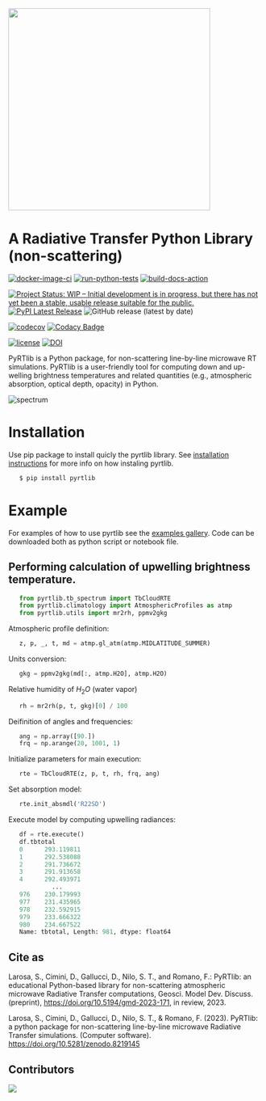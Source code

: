 <img align="" src="https://raw.githubusercontent.com/SatCloP/pyrtlib/main/resources/logo/logo_large_new.png" width="400">

# A Radiative Transfer Python Library (non-scattering)

[![docker-image-ci](https://github.com/SatCloP/pyrtlib/workflows/docker-image-ci/badge.svg)](https://github.com/SatCloP/pyrtlib/actions/workflows/docker-image.yml)
[![run-python-tests](https://github.com/SatCloP/pyrtlib/workflows/run-python-tests/badge.svg)](https://github.com/SatCloP/pyrtlib/actions/workflows/ci.yml)
[![build-docs-action](https://github.com/SatCloP/pyrtlib/workflows/build-docs-action/badge.svg)](https://github.com/SatCloP/pyrtlib/actions/workflows/build_docs.yml)

[![Project Status: WIP – Initial development is in progress, but there has not yet been a stable, usable release suitable for the public.](https://www.repostatus.org/badges/latest/active.svg)](https://www.repostatus.org/#active)
[![PyPI Latest Release](https://img.shields.io/pypi/v/pyrtlib.svg)](https://pypi.org/project/pyrtlib/)
![GitHub release (latest by date)](https://img.shields.io/github/v/release/SatCloP/pyrtlib?display_name=tag)

[![codecov](https://codecov.io/gh/SatCloP/pyrtlib/branch/main/graph/badge.svg?token=7DV4B4U1OZ)](https://codecov.io/gh/SatCloP/pyrtlib)
[![Codacy Badge](https://app.codacy.com/project/badge/Grade/55e8f5d14a83477aaab2eff090b10281)](https://app.codacy.com/gh/SatCloP/pyrtlib/dashboard?utm_source=gh&utm_medium=referral&utm_content=&utm_campaign=Badge_grade)

[![license](https://img.shields.io/github/license/SatCloP/pyrtlib.svg)](https://github.com/SatCloP/pyrtlib/blob/main/LICENSE)
[![DOI](https://zenodo.org/badge/345925671.svg)](https://zenodo.org/badge/latestdoi/345925671)

<!--[![GitHub commits since tagged version](https://img.shields.io/github/commits-since/SatCloP/pyrtlib/v1.0.0)](https://github.com/SatCloP/pyrtlib/commits/) -->
<!--[![GitHub commit](https://img.shields.io/github/last-commit/slarosa/pyrtlib)](https://github.com/SatCloP/pyrtlib/commits/main)-->
<!-- [![license](https://img.shields.io/github/license/slarosa/pyrtlib.svg)](https://github.com/SatCloP/pyrtlib/blob/main/LICENSE.md) -->

PyRTlib is a Python package, for non-scattering line-by-line microwave RT simulations. PyRTlib is a user-friendly tool for computing down and up-welling brightness temperatures and related quantities (e.g., atmospheric absorption, optical depth, opacity) in Python.

![spectrum](https://raw.githubusercontent.com/SatCloP/pyrtlib/main/resources/spectrum_r22.jpeg)

# Installation

Use pip package to install quicly the pyrtlib library. See [installation instructions](https://satclop.github.io/pyrtlib/en/main/installation.html) for more info on how instaling pyrtlib. 

```sh
   $ pip install pyrtlib
```

# Example

For examples of how to use pyrtlib see the [examples gallery](https://satclop.github.io/pyrtlib/en/main/examples/index.html). Code can be downloaded both as python script or notebook file.

## Performing calculation of upwelling brightness temperature.

```python
   from pyrtlib.tb_spectrum import TbCloudRTE
   from pyrtlib.climatology import AtmosphericProfiles as atmp
   from pyrtlib.utils import mr2rh, ppmv2gkg
```
Atmospheric profile definition:

```python   
   z, p, _, t, md = atmp.gl_atm(atmp.MIDLATITUDE_SUMMER)
```

Units conversion:

```python 
   gkg = ppmv2gkg(md[:, atmp.H2O], atmp.H2O)
```
Relative humidity of $H_2O$ (water vapor)

```python
   rh = mr2rh(p, t, gkg)[0] / 100
```
Deifinition of angles and frequencies:

```python 
   ang = np.array([90.])
   frq = np.arange(20, 1001, 1)
```
Initialize parameters for main execution:

```python 
   rte = TbCloudRTE(z, p, t, rh, frq, ang)
```
Set absorption model:

```python 
   rte.init_absmdl('R22SD')
```
Execute model by computing upwelling radiances:

```python 
   df = rte.execute()
   df.tbtotal
   0      293.119811
   1      292.538088
   2      291.736672
   3      291.913658
   4      292.493971
            ...    
   976    230.179993
   977    231.435965
   978    232.592915
   979    233.666322
   980    234.667522
   Name: tbtotal, Length: 981, dtype: float64
```

## Cite as

Larosa, S., Cimini, D., Gallucci, D., Nilo, S. T., and Romano, F.: PyRTlib: an educational Python-based library for non-scattering atmospheric microwave Radiative Transfer computations, Geosci. Model Dev. Discuss. (preprint), https://doi.org/10.5194/gmd-2023-171, in review, 2023.

Larosa, S., Cimini, D., Gallucci, D., Nilo, S. T., & Romano, F. (2023). PyRTlib: a python package for non-scattering line-by-line microwave Radiative Transfer simulations. (Computer software). https://doi.org/10.5281/zenodo.8219145

## Contributors
<a href="https://github.com/SatCloP/pyrtlib/graphs/contributors"><img align="" src="https://contrib.rocks/image?repo=SatCloP/pyrtlib"></a>
